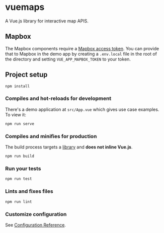 # vuemaps

A Vue.js library for interactive map APIS.

## Mapbox 

The Mapbox components require a [Mapbox access token](https://docs.mapbox.com/help/how-mapbox-works/access-tokens/). You can provide that to Mapbox in the demo app by creating a `.env.local` file in the root of the directory and setting `VUE_APP_MAPBOX_TOKEN` to your token.

## Project setup
```
npm install
```

### Compiles and hot-reloads for development

There's a demo application at `src/App.vue` which gives use case examples. To view it: 

```
npm run serve
```

### Compiles and minifies for production

The build process targets a [library](https://cli.vuejs.org/guide/build-targets.html#library) and **does not inline Vue.js**.

```
npm run build
```

### Run your tests
```
npm run test
```

### Lints and fixes files
```
npm run lint
```

### Customize configuration
See [Configuration Reference](https://cli.vuejs.org/config/).
